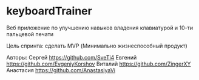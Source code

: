 # keyboardTrainer
Веб приложение по улучшению навыков владения клавиатурой и 10-ти пальцевой печати

Цель спринта: сделать MVP (Минимально жизнеспособный продукт)

Авторы:
Сергей https://github.com/SveTi4
Евгений https://github.com/EvgeniyKorshov
Виталий https://github.com/ZingerXY
Анастасия https://github.com/AnastasiyaVi

